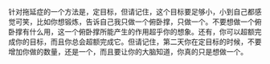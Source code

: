 针对拖延症的一个方法是，定目标，但请记住，这个目标要足够小，小到自己都感觉可笑，比如你想锻炼，告诉自己我只做一个俯卧撑，只做一个。不要想做一个俯卧撑有什么用，这一个俯卧撑所能产生的作用超乎你的想象。还有，你可以超额完成你的目标，而且你总会超额完成它。但请记住，第二天你在定目标的时候，不要增加你做的数量，还是一个，而且要让你的大脑知道，你真的只是想做一个。